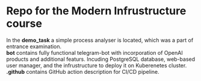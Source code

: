 # Repo for the Modern Infrustructure course
In the **demo_task** a simple process analyser is located, which was a part of entrance examination.  
**bot** contains fully functional telegram-bot with incorporation of OpenAI products and additional featurs. Incuding PostgreSQL database, web-based user manager, and the infrustructure to deploy it on Kuberenetes cluster.  
**.github** contains GitHub action description for CI/CD pipeline.
